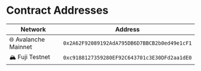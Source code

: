 

# Contract Addresses

| Network          | Address                                    |
|------------------|--------------------------------------------|
| 🌐 Avalanche Mainnet | `0x2A62F92089192AdA795DB6D7BBCB2b0ed49e1cF1` |
| 🏔️ Fuji Testnet      | `0xc9188127359280EF92C643701c3E30DFd2aa1dE0`             |

